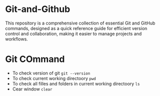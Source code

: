# Git-and-Github
This  repository is a comprehensive collection of essential Git and GitHub commands, designed as a quick reference guide for efficient version control and collaboration, making it easier to manage projects and workflows.

# Git COmmand 
- To check version of git <code>git --version</code>
- To check current working directoory <code>pwd</code>
- To check  all filles and folders in current working directoory <code>ls</code>
- Cear window <code>clear</code>
